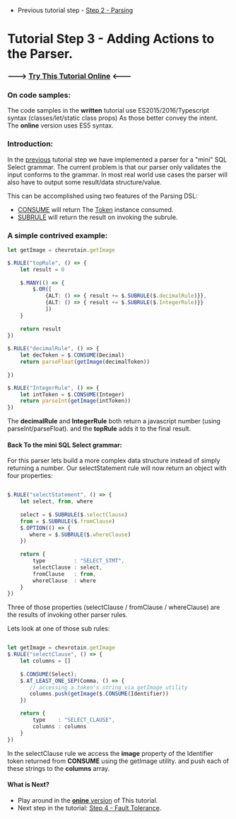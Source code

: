 * Previous tutorial step - [Step 2 - Parsing](https://github.com/SAP/chevrotain/blob/master/docs/tutorial/step2_parsing.md)

# Tutorial Step 3 - Adding Actions to the Parser.


### ---> [Try This Tutorial Online](http://sap.github.io/chevrotain/playground/?example=tutorial%20actions) <---


### On code samples:
The code samples in the **written** tutorial use ES2015/2016/Typescript syntax (classes/let/static class props)
As those better convey the intent. The **online** version uses ES5 syntax.


### Introduction:
In the [previous](https://github.com/SAP/chevrotain/blob/master/docs/tutorial/step2_parsing.md) tutorial step
we have implemented a parser for a "mini" SQL Select grammar. The current problem is that our parser only
validates the input conforms to the grammar. In most real world use cases the parser will also have to output some 
result/data structure/value.

This can be accomplished using two features of the Parsing DSL:
* [CONSUME](http://sap.github.io/chevrotain/documentation/0_22_0/classes/parser.html#consume1) will return
  The [Token](http://sap.github.io/chevrotain/documentation/0_22_0/classes/token.html) instance consumed.
* [SUBRULE](http://sap.github.io/chevrotain/documentation/0_22_0/classes/parser.html#subrule1) will return
  the result on invoking the subrule.


### A simple contrived example:
  
```Typescript
let getImage = chevrotain.getImage

$.RULE("topRule", () => {
    let result = 0
    
    $.MANY(() => {
        $.OR([
            {ALT: () => { result += $.SUBRULE($.decimalRule)}},
            {ALT: () => { result += $.SUBRULE($.IntegerRule)}}
            ])
    }
    
    return result
})
   
$.RULE("decimalRule", () => {
    let decToken = $.CONSUME(Decimal)
    return parseFloat(getImage(decimalToken))
  
})

$.RULE("IntegerRule", () => {
    let intToken = $.CONSUME(Integer)
    return parseInt(getImage(intToken))
})
```

The **decimalRule** and **IntegerRule** both return a javascript number (using parseInt/parseFloat).
and the **topRule** adds it to the final result.


#### Back To the mini SQL Select grammar:
For this parser lets build a more complex data structure instead of simply returning a number.
Our selectStatement rule will now return an object with four properties:
 
```Typescript

$.RULE("selectStatement", () => {
    let select, from, where
    
    select = $.SUBRULE($.selectClause)
    from = $.SUBRULE($.fromClause)
    $.OPTION(() => {
       where = $.SUBRULE($.whereClause)
    })
    
    return {
        type         : "SELECT_STMT", 
        selectClause : select,
        fromClause   : from, 
        whereClause  : where
    }
})
```

Three of those properties (selectClause / fromClause / whereClause) are the results of invoking
other parser rules.

Lets look at one of those sub rules:

```Typescript

let getImage = chevrotain.getImage
$.RULE("selectClause", () => {
    let columns = []
    
    $.CONSUME(Select);
    $.AT_LEAST_ONE_SEP(Comma, () => {
       // accessing a token's string via getImage utility
       columns.push(getImage($.CONSUME(Identifier))
    })

    return {
        type    : "SELECT_CLAUSE", 
        columns : columns
    }
})
```

In the selectClause rule we access the **image** property of the Identifier token returned from **CONSUME** using the getImage utility. and push each of these strings to the **columns** array.


#### What is Next?
* Play around in the [**onine** version](http://sap.github.io/chevrotain/playground/?example=tutorial%20actions) of This tutorial.
* Next step in the tutorial: [Step 4 - Fault Tolerance](https://github.com/SAP/chevrotain/blob/master/docs/tutorial/step4_fault_tolerance.md).
